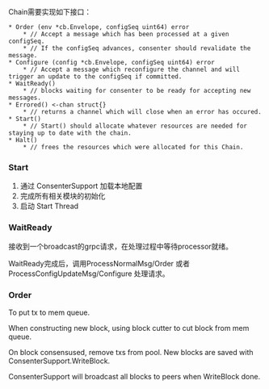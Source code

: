 Chain需要实现如下接口：

    * Order (env *cb.Envelope, configSeq uint64) error
    	* // Accept a message which has been processed at a given configSeq.
    	* // If the configSeq advances, consenter should revalidate the message.
    * Configure (config *cb.Envelope, configSeq uint64) error
    	* // Accept a message which reconfigure the channel and will trigger an update to the configSeq if committed.
    * WaitReady()
    	* // blocks waiting for consenter to be ready for accepting new messages.
    * Errored() <-chan struct{}
    	* // returns a channel which will close when an error has occured.
    * Start()
    	* // Start() should allocate whatever resources are needed for staying up to date with the chain.
    * Halt()
    	* // frees the resources which were allocated for this Chain.


### Start

1. 通过 ConsenterSupport 加载本地配置
2. 完成所有相关模块的初始化
3. 启动 Start Thread


### WaitReady

接收到一个broadcast的grpc请求，在处理过程中等待processor就绪。

WaitReady完成后，调用ProcessNormalMsg/Order 或者 ProcessConfigUpdateMsg/Configure 处理请求。


### Order

To put tx to mem queue.

When constructing new block, using block cutter to cut block from mem queue.

On block consensused, remove txs from pool.  New blocks are saved with ConsenterSupport.WriteBlock.

ConsenterSupport will broadcast all blocks to peers when WriteBlock done.



